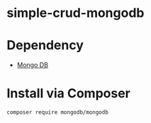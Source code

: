 # simple-crud-mongodb

# Dependency
- [Mongo DB](https://fastdl.mongodb.org/win32/mongodb-win32-x86_64-2008plus-ssl-4.0.3.zip)

# Install via Composer
```bash
composer require mongodb/mongodb
```
